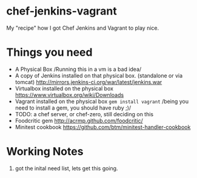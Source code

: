 chef-jenkins-vagrant
====================

My "recipe" how I got Chef Jenkins and Vagrant to play nice.

Things you need
===============

* A Physical Box /Running this in a vm is a bad idea/
* A copy of Jenkins installed on that physical box.  (standalone or via tomcat) http://mirrors.jenkins-ci.org/war/latest/jenkins.war
* Virtualbox installed on the physical box https://www.virtualbox.org/wiki/Downloads
* Vagrant installed on the physical box `gem install vagrant` /being you need to install a gem, you should have ruby ;)/
* TODO: a chef server, or chef-zero, still deciding on this
* Foodcritic gem http://acrmp.github.com/foodcritic/
* Minitest cookbook https://github.com/btm/minitest-handler-cookbook

Working Notes
=============

1) got the inital need list, lets get this going.

